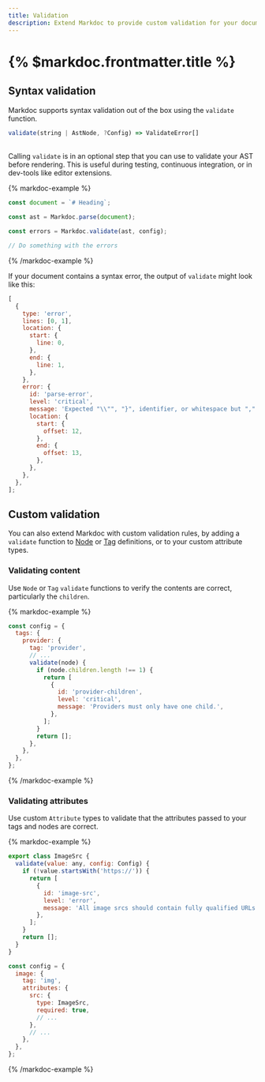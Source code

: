 ```yaml
---
title: Validation
description: Extend Markdoc to provide custom validation for your documents.
---
```


# {% $markdoc.frontmatter.title %}

## Syntax validation

Markdoc supports syntax validation out of the box using the `validate` function.

```js
validate(string | AstNode, ?Config) => ValidateError[]
```

\
Calling `validate` is in an optional step that you can use to validate your AST before rendering. This is useful during testing, continuous integration, or in dev-tools like editor extensions.

{% markdoc-example %}

```js
const document = `# Heading`;

const ast = Markdoc.parse(document);

const errors = Markdoc.validate(ast, config);

// Do something with the errors
```

{% /markdoc-example %}

If your document contains a syntax error, the output of `validate` might look like this:

```js
[
  {
    type: 'error',
    lines: [0, 1],
    location: {
      start: {
        line: 0,
      },
      end: {
        line: 1,
      },
    },
    error: {
      id: 'parse-error',
      level: 'critical',
      message: 'Expected "\\"", "}", identifier, or whitespace but "," found.',
      location: {
        start: {
          offset: 12,
        },
        end: {
          offset: 13,
        },
      },
    },
  },
];
```

## Custom validation

You can also extend Markdoc with custom validation rules, by adding a `validate` function to [Node](/docs/nodes) or [Tag](/docs/tags) definitions, or to your custom attribute types.

### Validating content

Use `Node` or `Tag` `validate` functions to verify the contents are correct, particularly the `children`.

{% markdoc-example %}

```js
const config = {
  tags: {
    provider: {
      tag: 'provider',
      // ...
      validate(node) {
        if (node.children.length !== 1) {
          return [
            {
              id: 'provider-children',
              level: 'critical',
              message: 'Providers must only have one child.',
            },
          ];
        }
        return [];
      },
    },
  },
};
```

{% /markdoc-example %}

### Validating attributes

Use custom `Attribute` types to validate that the attributes passed to your tags and nodes are correct.

{% markdoc-example %}

```js
export class ImageSrc {
  validate(value: any, config: Config) {
    if (!value.startsWith('https://')) {
      return [
        {
          id: 'image-src',
          level: 'error',
          message: 'All image srcs should contain fully qualified URLs.',
        },
      ];
    }
    return [];
  }
}

const config = {
  image: {
    tag: 'img',
    attributes: {
      src: {
        type: ImageSrc,
        required: true,
        // ...
      },
      // ...
    },
  },
};
```

{% /markdoc-example %}
